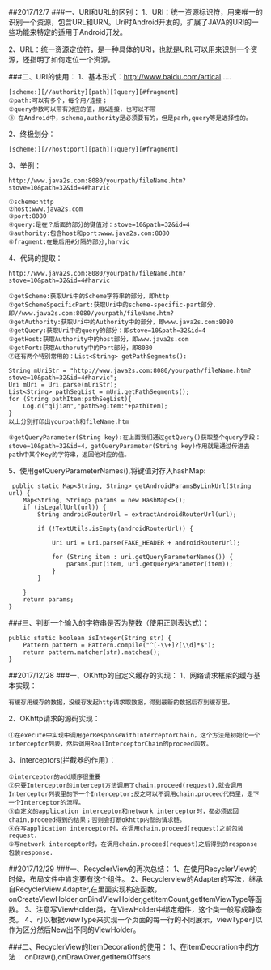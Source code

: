 ##2017/12/7
###一、URI和URL的区别：
1、URI：统一资源标识符，用来唯一的识别一个资源，包含URL和URN。Uri时Android开发的，扩展了JAVA的URI的一些功能来特定的适用于Android开发。

2、URL：统一资源定位符，是一种具体的URI，也就是URL可以用来识别一个资源，还指明了如何定位一个资源。

###二、URI的使用：
1、基本形式：http://www.baidu.com/artical.....
	
	[scheme:][//authority][path][?query][#fragment] 
	①path:可以有多个，每个用/连接；
	②query参数可以带有对应的值，用&连接，也可以不带
	③ 在Android中，schema,authority是必须要有的，但是parh,query等是选择性的。

2、终极划分：

	[scheme:][//host:port][path][?query][#fragment]  
	
3、举例：

	http://www.java2s.com:8080/yourpath/fileName.htm?stove=10&path=32&id=4#harvic  
	
	①scheme:http
	②host:www.java2s.com
	③port:8080
	④query:是在？后面的部分的键值对：stove=10&path=32&id=4
	⑤authority:包含host和port:www.java2s.com:8080
	⑥fragment:在最后用#分隔的部分,harvic

4、代码的提取：

	http://www.java2s.com:8080/yourpath/fileName.htm?stove=10&path=32&id=4#harvic

	①getScheme:获取Uri中的Scheme字符串的部分，即http
	②getSchemeSpecificPart:获取Uri中的scheme-specific-part部分，即//www.java2s.com:8080/yourpath/fileName.htm?
	③getAuthority:获取Uri中的Authority中的部分，即www.java2s.com:8080
	④getQuery:获取Uri中的query的部分：即stove=10&path=32&id=4
	⑤getHost:获取Authority中的host部分，即www.java2s.com
	⑥getPort:获取Authoruty中的Port部分，即8080
	⑦还有两个特别常用的：List<String> getPathSegments():
	
	String mUriStr = "http://www.java2s.com:8080/yourpath/fileName.htm?stove=10&path=32&id=4#harvic";  
	Uri mUri = Uri.parse(mUriStr);  
	List<String> pathSegList = mUri.getPathSegments();  
	for (String pathItem:pathSegList){  
	    Log.d("qijian","pathSegItem:"+pathItem);  
	} 
	以上分别打印出yourpath和fileName.htm
	
	⑧getQueryParameter(String key):在上面我们通过getQuery()获取整个query字段：stove=10&path=32&id=4，getQueryParameter(String key)作用就是通过传进去path中某个Key的字符串，返回他对应的值。

5、使用getQueryParameterNames(),将键值对存入hashMap:

	 public static Map<String, String> getAndroidParamsByLinkUrl(String url) {
        Map<String, String> params = new HashMap<>();
        if (isLegallUrl(url)) {
            String androidRouterUrl = extractAndroidRouterUrl(url);

            if (!TextUtils.isEmpty(androidRouterUrl)) {

                Uri uri = Uri.parse(FAKE_HEADER + androidRouterUrl);

                for (String item : uri.getQueryParameterNames()) {
                    params.put(item, uri.getQueryParameter(item));
                }
            }

        }
        return params;
    }	


###三、判断一个输入的字符串是否为整数（使用正则表达式）：

 	public static boolean isInteger(String str) {
        Pattern pattern = Pattern.compile("^[-\\+]?[\\d]*$");
        return pattern.matcher(str).matches();
    }



##2017/12/28
###一、OKhttp的自定义缓存的实现：
1、网络请求框架的缓存基本实现：

	有缓存用缓存的数据，没缓存发起http请求取数据，得到最新的数据后存到缓存里。

2、OKhttp请求的源码实现：

	①在execute中实现中调用gerResponseWithInterceptorChain，这个方法是初始化一个interceptor列表，然后调用RealInterceptorChain的proceed函数。
3、interceptors(拦截器的作用）：

	①interceptor的add顺序很重要
	②只要Interceptor的intercept方法调用了chain.proceed(request),就会调用Interceptor列表里的下一个Interceptor;反之可以不调用chain.proceed代码里，走下一个Interceptor的流程。
	③自定义的application interceptor和network interceptor时，都必须返回chain,proceed得到的结果；否则会打断okhttp内部的请求链。
	④在写application interceptor时，在调用chain.proceed(request)之前包装request.
	⑤写network interceptor时，在调用chain.proceed(request)之后得到的response包装response.

##2017/12/29
###一、RecyclerView的再次总结：
	1、在使用RecyclerView的时候，布局文件中肯定要有这个组件。
	2、Recyclerview的Adapter的写法，继承自RecyclerView.Adapter,在里面实现构造函数，onCreateViewHolder,onBindViewHolder,getItemCount,getItemViewType等函数。
	3、注意写ViewHolder类，在ViewHolder中绑定组件，这个类一般写成静态类。
	4、可以根据viewType来实现一个页面的每一行的不同展示，viewType可以作为区分然后New出不同的ViewHolder。

###二、RecyclerView的ItemDecoration的使用：
	1、在itemDecoration中的方法：
		onDraw(),onDrawOver,getItemOffsets






